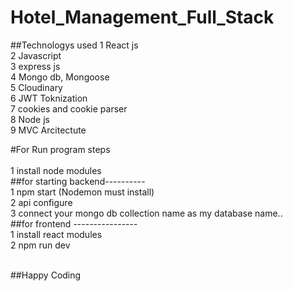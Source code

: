 # Hotel_Management_Full_Stack

##Technologys used
1 React js <br>
2 Javascript<br>
3 express js <br>
4 Mongo db, Mongoose <br>
5 Cloudinary <br>
6 JWT Toknization<br>
7 cookies and cookie parser<br>
8 Node js<br>
9 MVC Arcitectute<br>

#For Run program steps<br><br>
1 install node modules<br>
##for starting backend----------<br>
1 npm start (Nodemon must install)<br>
2 api configure<br>
3 connect your mongo db collection name as my database name..<br>
##for frontend ----------------<br>
1 install react modules<br>
2 npm run dev<br><br>


##Happy Coding
